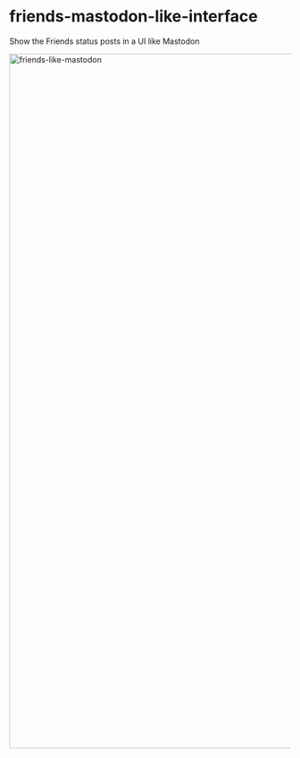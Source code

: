 # friends-mastodon-like-interface
Show the Friends status posts in a UI like Mastodon

<img width="1245" alt="friends-like-mastodon" src="https://github.com/akirk/friends-mastodon-like-interface/assets/203408/c17fb372-365c-4410-936b-5633a49685f6">

